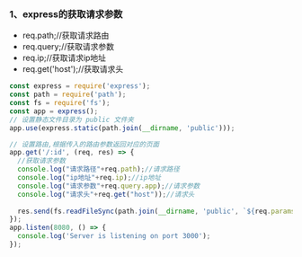 ### 1、express的获取请求参数
+ req.path;//获取请求路由
+ req.query;//获取请求参数
+ req.ip;//获取请求ip地址
+ req.get('host');//获取请求头
```js
const express = require('express');
const path = require('path');
const fs = require('fs');
const app = express();
// 设置静态文件目录为 public 文件夹
app.use(express.static(path.join(__dirname, 'public')));

// 设置路由,根据传入的路由参数返回对应的页面
app.get('/:id', (req, res) => {
  //获取请求参数
  console.log("请求路径"+req.path);//请求路径
  console.log("ip地址"+req.ip);//ip地址
  console.log("请求参数"+req.query.app);//请求参数
  console.log("请求头"+req.get("host"));//请求头
  
  res.send(fs.readFileSync(path.join(__dirname, 'public', `${req.params.id}.html`)));//设置响应体
});
app.listen(8080, () => {
  console.log('Server is listening on port 3000');
});
```